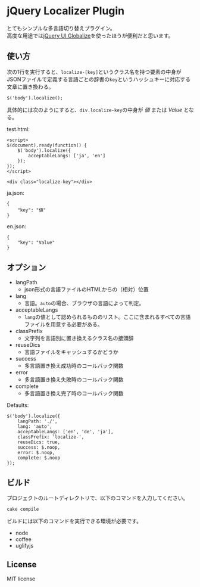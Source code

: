 jQuery Localizer Plugin
========================

とてもシンプルな多言語切り替えプラグイン。  
高度な用途では[jQuery UI Globalize](https://github.com/jquery/globalize)を使ったほうが便利だと思います。

使い方
------

次の1行を実行すると、`localize-[key]`というクラス名を持つ要素の中身がJSONファイルで定義する言語ごとの辞書の`key`というハッシュキーに対応する文章に置き換わる。

    $('body').localize();

具体的には次のようにすると、`div.localize-key`の中身が *値* または *Value* となる。

test.html:

    <script>
    $(document).ready(function() {
        $('body').localize({
            acceptableLangs: ['ja', 'en']
        });
    });
    </script>
    
    <div class="localize-key"></div>

ja.json:

    {
        "key": "値"
    }

en.json:

    {
        "key": "Value"
    }

オプション
----------

* langPath
  * json形式の言語ファイルのHTMLからの（相対）位置
* lang
  * 言語。`auto`の場合、ブラウザの言語によって判定。
* acceptableLangs
  * `lang`の値として認められるもののリスト。ここに含まれるすべての言語ファイルを用意する必要がある。
* classPrefix
  * 文字列を言語別に置き換えるクラス名の接頭辞
* reuseDics
  * 言語ファイルをキャッシュするかどうか
* success
  * 多言語置き換え成功時のコールバック関数
* error
  * 多言語置き換え失敗時のコールバック関数
* complete
  * 多言語置き換え完了時のコールバック関数



Defaults:


    $('body').localize({
        langPath: './',
        lang: 'auto',
        acceptableLangs: ['en', 'de', 'ja'],
        classPrefix: 'localize-',
        reuseDics: true,
        success: $.noop,
        error: $.noop,
        complete: $.noop
    });

ビルド
------

プロジェクトのルートディレクトリで、以下のコマンドを入力してください。

    cake compile

ビルドには以下のコマンドを実行できる環境が必要です。

* node
* coffee
* uglifyjs

License
-------

MIT license